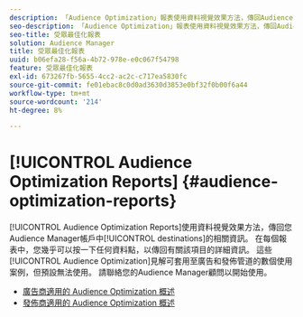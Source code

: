 ```yaml
---
description: 「Audience Optimization」報表使用資料視覺效果方法，傳回Audience Manager帳戶中目的地的相關資訊。 在每個報表中，您幾乎可以按一下任何資料點，以傳回有關該項目的詳細資訊。 這些Audience Optimization分析可套用至廣告和發佈管道的數個使用案例，但預設無法使用。 請聯絡您的Audience Manager顧問以開始使用。
seo-description: 「Audience Optimization」報表使用資料視覺效果方法，傳回Audience Manager帳戶中目的地的相關資訊。 在每個報表中，您幾乎可以按一下任何資料點，以傳回有關該項目的詳細資訊。 這些Audience Optimization分析可套用至廣告和發佈管道的數個使用案例，但預設無法使用。 請聯絡您的Audience Manager顧問以開始使用。
seo-title: 受眾最佳化報表
solution: Audience Manager
title: 受眾最佳化報表
uuid: b06efa28-f56a-4b72-978e-e0c067f54798
feature: 受眾最佳化報表
exl-id: 673267fb-5655-4cc2-ac2c-c717ea5830fc
source-git-commit: fe01ebac8c0d0ad3630d3853e0bf32f0b00f6a44
workflow-type: tm+mt
source-wordcount: '214'
ht-degree: 8%

---
```


# [!UICONTROL Audience Optimization Reports] {#audience-optimization-reports}

[!UICONTROL Audience Optimization Reports]使用資料視覺效果方法，傳回您Audience Manager帳戶中[!UICONTROL destinations]的相關資訊。 在每個報表中，您幾乎可以按一下任何資料點，以傳回有關該項目的詳細資訊。 這些[!UICONTROL Audience Optimization]見解可套用至廣告和發佈管道的數個使用案例，但預設無法使用。 請聯絡您的Audience Manager顧問以開始使用。

+ [廣告商適用的 Audience Optimization 概述](aor-advertisers/aor-advertisers.md)
+ [發佈商適用的 Audience Optimization 概述](aor-publishers/aor-publishers.md)
